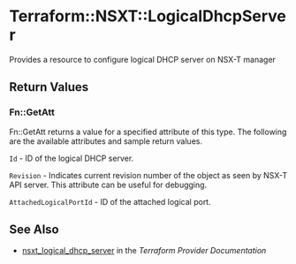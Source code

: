 # Terraform::NSXT::LogicalDhcpServer

Provides a resource to configure logical DHCP server on NSX-T manager

## Return Values

### Fn::GetAtt

Fn::GetAtt returns a value for a specified attribute of this type. The following are the available attributes and sample return values.

`Id` - ID of the logical DHCP server.

`Revision` - Indicates current revision number of the object as seen by NSX-T API server. This attribute can be useful for debugging.

`AttachedLogicalPortId` - ID of the attached logical port.

## See Also

* [nsxt_logical_dhcp_server](https://www.terraform.io/docs/providers/nsxt/r/logical_dhcp_server.html) in the _Terraform Provider Documentation_